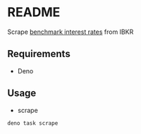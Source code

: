 # README

Scrape [benchmark interest rates](https://www.interactivebrokers.com/en/pricing/reference-benchmark-rates-int.php) from IBKR



## Requirements

- Deno



## Usage

- scrape

```sh
deno task scrape
```
